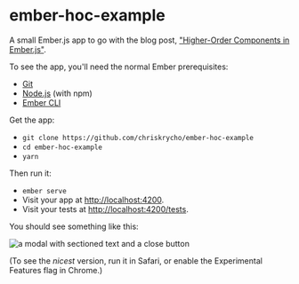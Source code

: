 # ember-hoc-example

A small Ember.js app to go with the blog post, ["Higher-Order Components in Ember.js"](https://www.chriskrycho.com/2018/higher-order-components-in-emberjs).

To see the app, you'll need the normal Ember prerequisites:

* [Git](https://git-scm.com/)
* [Node.js](https://nodejs.org/) (with npm)
* [Ember CLI](https://ember-cli.com/)

Get the app:

* `git clone https://github.com/chriskrycho/ember-hoc-example`
* `cd ember-hoc-example`
* `yarn`

Then run it:

* `ember serve`
* Visit your app at [http://localhost:4200](http://localhost:4200).
* Visit your tests at [http://localhost:4200/tests](http://localhost:4200/tests).

You should see something like this:

![a modal with sectioned text and a close button](http://cdn.chriskrycho.com/images/hoc-rendered.png)

(To see the *nicest* version, run it in Safari, or enable the Experimental Features flag in Chrome.)
